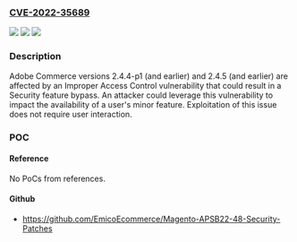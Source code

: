### [CVE-2022-35689](https://cve.mitre.org/cgi-bin/cvename.cgi?name=CVE-2022-35689)
![](https://img.shields.io/static/v1?label=Product&message=Magento%20Commerce&color=blue)
![](https://img.shields.io/static/v1?label=Version&message=%3C%3D%202.4.5%20&color=brighgreen)
![](https://img.shields.io/static/v1?label=Vulnerability&message=Improper%20Access%20Control%20(CWE-284)&color=brighgreen)

### Description

Adobe Commerce versions 2.4.4-p1 (and earlier) and 2.4.5 (and earlier) are affected by an Improper Access Control vulnerability that could result in a Security feature bypass. An attacker could leverage this vulnerability to impact the availability of a user's minor feature. Exploitation of this issue does not require user interaction.

### POC

#### Reference
No PoCs from references.

#### Github
- https://github.com/EmicoEcommerce/Magento-APSB22-48-Security-Patches

